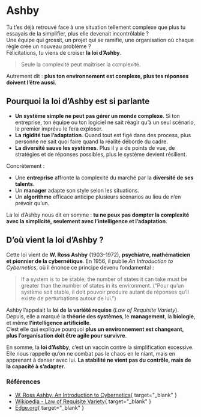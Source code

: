 # Ashby

Tu t’es déjà retrouvé face à une situation tellement complexe que plus tu essayais de la simplifier, plus elle devenait incontrôlable ?  
Une équipe qui grossit, un projet qui se ramifie, une organisation où chaque règle crée un nouveau problème ?  
Félicitations, tu viens de croiser **la loi d’Ashby**.

> Seule la complexité peut maîtriser la complexité.

Autrement dit : **plus ton environnement est complexe, plus tes réponses doivent l’être aussi**.

## Pourquoi la loi d’Ashby est si parlante

* **Un système simple ne peut pas gérer un monde complexe**. Si ton entreprise, ton équipe ou ton logiciel ne sait réagir qu’à un seul scénario, le premier imprévu le fera exploser.
* **La rigidité tue l’adaptation**. Quand tout est figé dans des process, plus personne ne sait quoi faire quand la réalité déborde du cadre.
* **La diversité sauve les systèmes**. Plus il y a de points de vue, de stratégies et de réponses possibles, plus le système devient résilient.

Concrètement :

* Une **entreprise** affronte la complexité du marché par la **diversité de ses talents**.
* Un **manager** adapte son style selon les situations.
* Un **algorithme** efficace anticipe plusieurs scénarios au lieu de n’en prévoir qu’un.

La loi d’Ashby nous dit en somme : **tu ne peux pas dompter la complexité avec la simplicité, seulement avec l’intelligence et l’adaptation**.

## D’où vient la loi d’Ashby ?

Cette loi vient de **W. Ross Ashby** (1903–1972), **psychiatre, mathématicien et pionnier de la cybernétique**.
En 1956, il publie *An Introduction to Cybernetics*, où il énonce ce principe devenu fondamental :

> If a system is to be stable, the number of states it can take must be greater than the number of states in its environment. (“Pour qu’un système soit stable, il doit pouvoir produire autant de réponses qu’il existe de perturbations autour de lui.”)

Ashby l’appelait la **loi de la variété requise** (*Law of Requisite Variety*). Depuis, elle a marqué la **théorie des systèmes**, le **management**, la **biologie**, et même **l’intelligence artificielle**.  
C’est elle qui explique pourquoi **plus un environnement est changeant, plus l’organisation doit être agile pour survivre**.  

En somme, la **loi d’Ashby**, c’est un vaccin contre la simplification excessive. Elle nous rappelle qu’on ne combat pas le chaos en le niant, mais en apprenant à danser avec lui.
**La stabilité ne vient pas du contrôle, mais de la capacité à s’adapter**.

### Références

* [W. Ross Ashby, An Introduction to Cybernetics](https://ashby.info/Ashby-Introduction-to-Cybernetics.pdf){ target="_blank" }
* [Wikipedia - Law of Requisite Variety](https://en.wikipedia.org/wiki/Variety_%28cybernetics%29){ target="_blank" }
* [Edge.org](https://www.edge.org/response-detail/27150){ target="_blank" }
